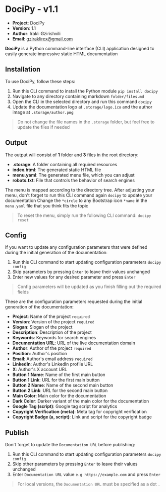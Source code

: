 # DociPy - v1.1

- **Project**: DociPy
- **Version**: 1.1
- **Author**: Irakli Gzirishvili
- **Email**: gziraklirex@gmail.com

**DociPy** is a Python command-line interface (CLI) application designed to easily generate impressive static HTML documentation

## Installation

To use DociPy, follow these steps:

1. Run this CLI command to install the Python module `pip install docipy`
2. Navigate to any directory containing markdown `folder/files.md`
3. Open the CLI in the selected directory and run this command `docipy`
4. Update the documentation logo at `.storage/logo.ico` and the author image at `.storage/author.png`

> Do not change the file names in the `.storage` folder, but feel free to update the files if needed

## Output

The output will consist of **1** folder and **3** files in the root directory:

- **.storage**: A folder containing all required resources
- **index.html**: The generated static HTML file
- **menu.yaml**: The generated menu file, which you can adjust
- **robots.txt**: File that controls the behavior of search engines

The menu is mapped according to the directory tree. After adjusting your menu, don't forget to run this CLI command again `docipy` to update your documentation
Change the `*circle` to any Bootstrap icon `*name` in the `menu.yaml` file that you think fits the topic

> To reset the menu, simply run the following CLI command: `docipy reset`

## Config

If you want to update any configuration parameters that were defined during the initial generation of the documentation:

1. Run this CLI command to start updating configuration parameters `docipy config`
2. Skip parameters by pressing `Enter` to leave their values unchanged
3. Enter new values for any desired parameter and press `Enter`

> Config parameters will be updated as you finish filling out the required fields

These are the configuration parameters requested during the initial generation of the documentation:

- **Project**: Name of the project `required`
- **Version**: Version of the project `required`
- **Slogan**: Slogan of the project
- **Description**: Description of the project
- **Keywords**: Keywords for search engines
- **Documentation URL**: URL of the live documentation domain
- **Author**: Author of the project `required`
- **Position**: Author's position
- **Email**: Author's email address `required`
- **LinkedIn**: Author's LinkedIn profile URL
- **X**: Author's X account URL
- **Button 1 Name**: Name of the first main button
- **Button 1 Link**: URL for the first main button
- **Button 2 Name**: Name of the second main button
- **Button 2 Link**: URL for the second main button
- **Main Color**: Main color for the documentation
- **Dark Color**: Darker variant of the main color for the documentation
- **Google Tag (script)**: Google tag script for analytics
- **Copyright Verification (meta)**: Meta tag for copyright verification
- **Copyright Badge (a, script)**: Link and script for the copyright badge

## Publish

Don't forget to update the `Documentation URL` before publishing:

1. Run this CLI command to start updating configuration parameters `docipy config`
2. Skip other parameters by pressing `Enter` to leave their values unchanged
3. Enter `Documentation URL` value `e.g https://example.com` and press `Enter`

> For local versions, the `Documentation URL` must be specified as a dot `.`
